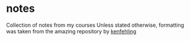 # notes
Collection of notes from my courses
Unless stated otherwise, formatting was taken from the amazing repository by [kenfehling](https://github.com/kenfehling/latex-cheatsheet)
